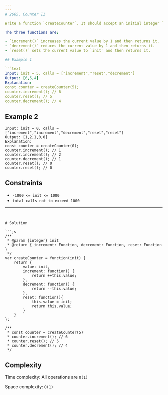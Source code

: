 ```yaml
---
---
# 2665. Counter II

Write a function `createCounter`. It should accept an initial integer `init`. It should return an object with three functions.

The three functions are:

- `increment()` increases the current value by 1 and then returns it.
- `decrement()` reduces the current value by 1 and then returns it.
- `reset()` sets the current value to `init` and then returns it.

## Example 1

```text
Input: init = 5, calls = ["increment","reset","decrement"]
Output: [6,5,4]
Explanation:
const counter = createCounter(5);
counter.increment(); // 6
counter.reset(); // 5
counter.decrement(); // 4
```

## Example 2

```text
Input: init = 0, calls = ["increment","increment","decrement","reset","reset"]
Output: [1,2,1,0,0]
Explanation:
const counter = createCounter(0);
counter.increment(); // 1
counter.increment(); // 2
counter.decrement(); // 1
counter.reset(); // 0
counter.reset(); // 0
```

## Constraints

- `-1000 <= init <= 1000`
- `total calls not to exceed 1000`

---
```


# Solution

```js
/**
 * @param {integer} init
 * @return { increment: Function, decrement: Function, reset: Function }
 */
var createCounter = function(init) {
    return {
        value: init,
        increment: function() {
            return ++this.value;
        },
        decrement: function() {
            return --this.value;
        },
        reset: function(){
            this.value = init;
            return this.value;
        }
    }
};

/**
 * const counter = createCounter(5)
 * counter.increment(); // 6
 * counter.reset(); // 5
 * counter.decrement(); // 4
 */
```

## Complexity

Time complexity: All operations are `O(1)`

Space complexity: `O(1)`
